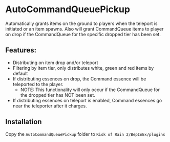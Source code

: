 # AutoCommandQueuePickup

Automatically grants items on the ground to players when the teleport is initiated or an item spawns.
Also will grant CommandQueue items to player on drop if the CommandQueue for the specific dropped tier has been set.


## Features:

- Distributing on item drop and/or teleport
- Filtering by item tier, only distributes white, green and red items by default
- If distributing essences on drop, the Command essence will be teleported to the player. 
  - NOTE: This functionality will only occur if the CommandQueue for the dropped tier has NOT been set.
- If distributing essences on teleport is enabled, Command essences go near the teleporter after it charges.

## Installation

Copy the `AutoCommandQueuePickup` folder to `Risk of Rain 2/BepInEx/plugins`
